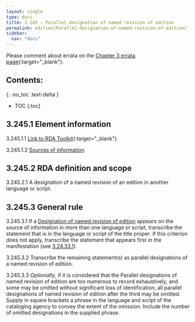 ```yaml
---
layout: single
type: docs
title: 3.245 — Parallel designation of named revision of edition
permalink: edition/Parallel-designation-of-named-revision-of-edition/
sidebar:
  nav: "docs"
---
```


Please comment about errata on the [Chapter 3 errata page](https://docs.google.com/document/d/1DqZ9-Ti8K8sHmcmPWpP4tH-ENfIOKGhHwR9XuZ9HwOk/edit#heading=h.63ljyarhzy2g){:target="_blank"}.

## Contents:
{: .no_toc .text-delta }

- TOC
{:toc}

## 3.245.1 Element information

<a name="3.245.1.1">3.245.1.1</a> [Link to RDA Toolkit](https://beta.rdatoolkit.org/Content/Index?externalId=en-US_ala-3dbd5b02-c467-3f3e-80e3-9bf3221a9dbf){:target="_blank"}

<a name="3.245.1.2">3.245.1.2</a> [Sources of information](/DCRMR/edition/)

## 3.245.2 RDA definition and scope

<a name="3.245.2.1">3.245.2.1</a> A designation of a named revision of an edition in another language or script.

## 3.245.3 General rule

<a name="3.245.3.1">3.245.3.1</a> If a [Designation of named revision of edition](/DCRMR/edition/Designation-of-named-revision-of-edition/) appears on the source of information in more than one language or script, transcribe the statement that is in the language or script of the title proper. If this criterion does not apply, transcribe the statement that appears first in the manifestation (see [3.24.33.1](/DCRMR/edition/Designation-of-named-revision-of-edition/#3.24.33.1)).

<a name="3.245.3.2">3.245.3.2</a> Transcribe the remaining statement(s) as parallel designations of a named revision of edition.

<a name="3.245.3.3">3.245.3.3</a> *Optionally*, if it is considered that the Parallel designations of named revision of edition are too numerous to record exhaustively, and some may be omitted without significant loss of identification, all parallel designations of named revision of edition after the third may be omitted. Supply in square brackets a phrase in the language and script of the cataloging agency to convey the extent of the omission. Include the number of omitted designations in the supplied phrase.
